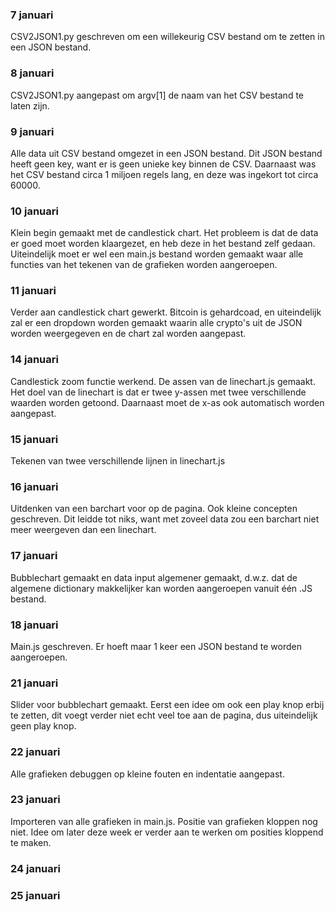 ### 7 januari

CSV2JSON1.py geschreven om een willekeurig CSV bestand om te zetten in een JSON bestand.

### 8 januari

CSV2JSON1.py aangepast om argv[1] de naam van het CSV bestand te laten zijn.

### 9 januari

Alle data uit CSV bestand omgezet in een JSON bestand. Dit JSON bestand heeft geen key, want er is geen unieke key binnen de CSV. Daarnaast was het CSV bestand circa 1 miljoen regels lang, en deze was ingekort tot circa 60000.

### 10 januari

Klein begin gemaakt met de candlestick chart. Het probleem is dat de data er goed moet worden klaargezet, en heb deze in het bestand zelf gedaan. Uiteindelijk moet er wel een main.js bestand worden gemaakt waar alle functies van het tekenen van de grafieken worden aangeroepen.

### 11 januari

Verder aan candlestick chart gewerkt. Bitcoin is gehardcoad, en uiteindelijk zal er een dropdown worden gemaakt waarin alle crypto's uit de JSON worden weergegeven en de chart zal worden aangepast.

### 14 januari

Candlestick zoom functie werkend. De assen van de linechart.js gemaakt. Het doel van de linechart is dat er twee y-assen met twee verschillende waarden worden getoond. Daarnaast moet de x-as ook automatisch worden aangepast.

### 15 januari

Tekenen van twee verschillende lijnen in linechart.js

### 16 januari

Uitdenken van een barchart voor op de pagina. Ook kleine concepten geschreven. Dit leidde tot niks, want met zoveel data zou een barchart niet meer weergeven dan een linechart.

### 17 januari

Bubblechart gemaakt en data input algemener gemaakt, d.w.z. dat de algemene dictionary makkelijker kan worden aangeroepen vanuit één .JS bestand.

### 18 januari

Main.js geschreven. Er hoeft maar 1 keer een JSON bestand te worden aangeroepen.

### 21 januari

Slider voor bubblechart gemaakt. Eerst een idee om ook een play knop erbij te zetten, dit voegt verder niet echt veel toe aan de pagina, dus uiteindelijk geen play knop.

### 22 januari

Alle grafieken debuggen op kleine fouten en indentatie aangepast.

### 23 januari

Importeren van alle grafieken in main.js. Positie van grafieken kloppen nog niet. Idee om later deze week er verder aan te werken om posities kloppend te maken.

### 24 januari

### 25 januari
